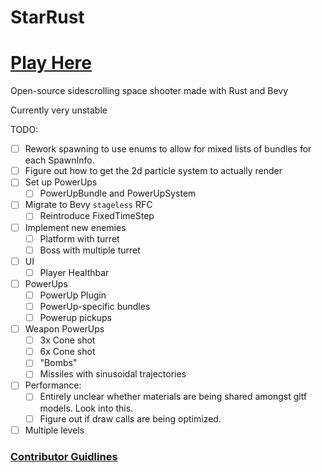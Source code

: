 # StarRust

# [Play Here](https://larsdu.github.io/StarRust/)

Open-source sidescrolling space shooter made with Rust and Bevy

Currently very unstable

TODO:

-   [ ] Rework spawning to use enums to allow for mixed lists of bundles for
        each SpawnInfo.
-   [ ] Figure out how to get the 2d particle system to actually render
-   [ ] Set up PowerUps
    -   [ ] PowerUpBundle and PowerUpSystem
-   [ ] Migrate to Bevy `stageless` RFC
    -   [ ] Reintroduce FixedTimeStep
-   [ ] Implement new enemies
    -   [ ] Platform with turret
    -   [ ] Boss with multiple turret
-   [ ] UI
    -   [ ] Player Healthbar
-   [ ] PowerUps
    -   [ ] PowerUp Plugin
    -   [ ] PowerUp-specific bundles
    -   [ ] Powerup pickups
-   [ ] Weapon PowerUps
    -   [ ] 3x Cone shot
    -   [ ] 6x Cone shot
    -   [ ] "Bombs"
    -   [ ] Missiles with sinusoidal trajectories
-   [ ] Performance:
    -   [ ] Entirely unclear whether materials are being shared amongst gltf
            models. Look into this.
    -   [ ] Figure out if draw calls are being optimized.
-   [ ] Multiple levels

### [Contributor Guidlines](https://github.com/LarsDu/StarRust/blob/main/CONTRIBUTING.md)
